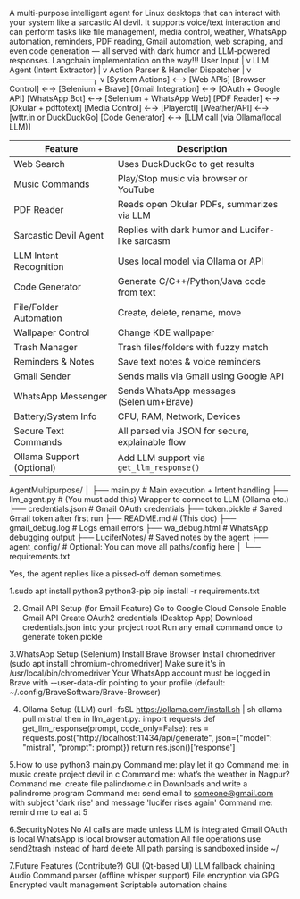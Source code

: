 A multi-purpose intelligent agent for Linux desktops that can interact with your system like a sarcastic AI devil. It supports voice/text interaction and can perform tasks like file management, media control, weather, WhatsApp automation, reminders, PDF reading, Gmail automation, web scraping, and even code generation — all served with dark humor and LLM-powered responses.
Langchain implementation on the way!!!
User Input
   |
   v
LLM Agent (Intent Extractor)
   |
   v
Action Parser & Handler Dispatcher
   |
   v
───────────────┐
               v
[System Actions]  ←→ [Web APIs]
[Browser Control] ←→ [Selenium + Brave]
[Gmail Integration] ←→ [OAuth + Google API]
[WhatsApp Bot] ←→ [Selenium + WhatsApp Web]
[PDF Reader] ←→ [Okular + pdftotext]
[Media Control] ←→ [Playerctl]
[Weather/API] ←→ [wttr.in or DuckDuckGo]
[Code Generator] ←→ [LLM call (via Ollama/local LLM)]

| Feature                      | Description                                      |
| ---------------------------- | ------------------------------------------------ |
|  Web Search                | Uses DuckDuckGo to get results                   |
|  Music Commands            | Play/Stop music via browser or YouTube           |
|  PDF Reader                | Reads open Okular PDFs, summarizes via LLM       |
|  Sarcastic Devil Agent     | Replies with dark humor and Lucifer-like sarcasm |
|  LLM Intent Recognition    | Uses local model via Ollama or API               |
|  Code Generator            | Generate C/C++/Python/Java code from text        |
|  File/Folder Automation    | Create, delete, rename, move                     |
|  Wallpaper Control         | Change KDE wallpaper                             |
|  Trash Manager             | Trash files/folders with fuzzy match             |
|  Reminders & Notes          | Save text notes & voice reminders                |
|  Gmail Sender              | Sends mails via Gmail using Google API           |
|  WhatsApp Messenger        | Sends WhatsApp messages (Selenium+Brave)         |
|  Battery/System Info       | CPU, RAM, Network, Devices                       |
|  Secure Text Commands      | All parsed via JSON for secure, explainable flow |
|  Ollama Support (Optional) | Add LLM support via `get_llm_response()`         |



AgentMultipurpose/
│
├── main.py                   # Main execution + Intent handling
├── llm_agent.py              # (You must add this) Wrapper to connect to LLM (Ollama etc.)
├── credentials.json          # Gmail OAuth credentials
├── token.pickle              # Saved Gmail token after first run
├── README.md                 # (This doc)
├── gmail_debug.log           # Logs email errors
├── wa_debug.html             # WhatsApp debugging output
├── LuciferNotes/             # Saved notes by the agent
├── agent_config/             # Optional: You can move all paths/config here
│
└── requirements.txt

Yes, the agent replies like a pissed-off demon sometimes.

1.sudo apt install python3 python3-pip
pip install -r requirements.txt

2. Gmail API Setup (for Email Feature)
Go to Google Cloud Console
Enable Gmail API
Create OAuth2 credentials (Desktop App)
Download credentials.json into your project root
Run any email command once to generate token.pickle

3.WhatsApp Setup (Selenium)
Install Brave Browser
Install chromedriver (sudo apt install chromium-chromedriver)
Make sure it's in /usr/local/bin/chromedriver
Your WhatsApp account must be logged in Brave with --user-data-dir pointing to your profile (default: ~/.config/BraveSoftware/Brave-Browser)

4.  Ollama Setup (LLM)
   curl -fsSL https://ollama.com/install.sh | sh
   ollama pull mistral
  then in llm_agent.py:
  import requests
def get_llm_response(prompt, code_only=False):
    res = requests.post("http://localhost:11434/api/generate", json={"model": "mistral", "prompt": prompt})
    return res.json()['response']

5.How to use
    python3 main.py
   Command me: play let it go
   Command me: in music create project devil in c
   Command me: what’s the weather in Nagpur?
   Command me: create file palindrome.c in Downloads and write a palindrome program
   Command me: send email to someone@gmail.com with subject 'dark rise' and message 'lucifer rises again'
   Command me: remind me to eat at 5

6.SecurityNotes
No AI calls are made unless LLM is integrated
Gmail OAuth is local
WhatsApp is local browser automation
All file operations use send2trash instead of hard delete
All path parsing is sandboxed inside ~/

7.Future Features (Contribute?)
GUI (Qt-based UI)
LLM fallback chaining
Audio Command parser (offline whisper support)
File encryption via GPG
Encrypted vault management
Scriptable automation chains

